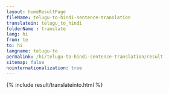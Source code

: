 ```yaml
---
layout: homeResultPage
fileName: telugu-to-hindi-sentence-translation
translatein: telugu_to_hindi
folderName : translate
lang: hi
from: te
to: hi
langname: telugu-to
permalink: /hi/telugu-to-hindi-sentence-translation/result
sitemap: false
nointernationalization: true
---
```

{% include result/translateinto.html %}

<script src="/js/result/translation.js" data-foldername="{{page.folderName}}" data-lang="{{page.lang}}"></script>
